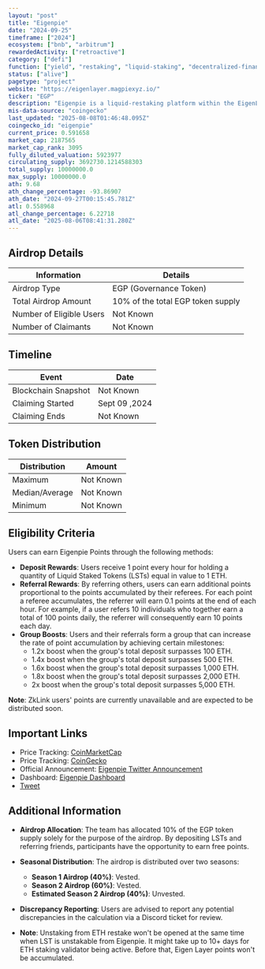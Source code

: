```yaml
---
layout: "post"
title: "Eigenpie"
date: "2024-09-25"
timeframe: ["2024"]
ecosystem: ["bnb", "arbitrum"]
rewardedActivity: ["retroactive"]
category: ["defi"]
function: ["yield", "restaking", "liquid-staking", "decentralized-finance"]
status: ["alive"]
pagetype: "project"
website: "https://eigenlayer.magpiexyz.io/"
ticker: "EGP"
description: "Eigenpie is a liquid-restaking platform within the EigenLayer ecosystem that allows users to convert various Ethereum Liquid Staked Tokens (LSTs) into liquid restaked versions. These can be used by node operators within the EigenLayer ecosystem to validate new services."
mis-data-source: "coingecko"
last_updated: "2025-08-08T01:46:48.095Z"
coingecko_id: "eigenpie"
current_price: 0.591658
market_cap: 2187565
market_cap_rank: 3095
fully_diluted_valuation: 5923977
circulating_supply: 3692730.1214588303
total_supply: 10000000.0
max_supply: 10000000.0
ath: 9.68
ath_change_percentage: -93.86907
ath_date: "2024-09-27T00:15:45.781Z"
atl: 0.558968
atl_change_percentage: 6.22718
atl_date: "2025-08-06T08:41:31.280Z"
---
```


## Airdrop Details

| Information              | Details                           |
| ------------------------ | --------------------------------- |
| Airdrop Type             | EGP (Governance Token)            |
| Total Airdrop Amount     | 10% of the total EGP token supply |
| Number of Eligible Users | Not Known                         |
| Number of Claimants      | Not Known                         |

## Timeline

| Event               | Date          |
| ------------------- | ------------- |
| Blockchain Snapshot | Not Known     |
| Claiming Started    | Sept 09 ,2024 |
| Claiming Ends       | Not Known     |

## Token Distribution

| Distribution   | Amount    |
| -------------- | --------- |
| Maximum        | Not Known |
| Median/Average | Not Known |
| Minimum        | Not Known |

## Eligibility Criteria

Users can earn Eigenpie Points through the following methods:

- **Deposit Rewards**: Users receive 1 point every hour for holding a quantity of Liquid Staked Tokens (LSTs) equal in value to 1 ETH.
- **Referral Rewards**: By referring others, users can earn additional points proportional to the points accumulated by their referees. For each point a referee accumulates, the referrer will earn 0.1 points at the end of each hour. For example, if a user refers 10 individuals who together earn a total of 100 points daily, the referrer will consequently earn 10 points each day.
- **Group Boosts**: Users and their referrals form a group that can increase the rate of point accumulation by achieving certain milestones:
  - 1.2x boost when the group's total deposit surpasses 100 ETH.
  - 1.4x boost when the group's total deposit surpasses 500 ETH.
  - 1.6x boost when the group's total deposit surpasses 1,000 ETH.
  - 1.8x boost when the group's total deposit surpasses 2,000 ETH.
  - 2x boost when the group's total deposit surpasses 5,000 ETH.

**Note**: ZkLink users' points are currently unavailable and are expected to be distributed soon.

## Important Links

- Price Tracking: [CoinMarketCap](https://coinmarketcap.com/currencies/eigenpie)
- Price Tracking: [CoinGecko](https://www.coingecko.com/en/coins/eigenpie)
- Official Announcement: [Eigenpie Twitter Announcement](https://x.com/Eigenpiexyz_io/status/1836025363979481390)
- Dashboard: [Eigenpie Dashboard](https://eigenlayer.magpiexyz.io/dashboard)
- [Tweet](https://x.com/Eigenpiexyz_io/status/1838903878961574056)
## Additional Information

- **Airdrop Allocation**: The team has allocated 10% of the EGP token supply solely for the purpose of the airdrop. By depositing LSTs and referring friends, participants have the opportunity to earn free points.

- **Seasonal Distribution**: The airdrop is distributed over two seasons:

  - **Season 1 Airdrop (40%)**: Vested.
  - **Season 2 Airdrop (60%)**: Vested.
  - **Estimated Season 2 Airdrop (40%)**: Unvested.

- **Discrepancy Reporting**: Users are advised to report any potential discrepancies in the calculation via a Discord ticket for review.

- **Note**: Unstaking from ETH restake won't be opened at the same time when LST is unstakable from Eigenpie. It might take up to 10+ days for ETH staking validator being active. Before that, Eigen Layer points won't be accumulated.